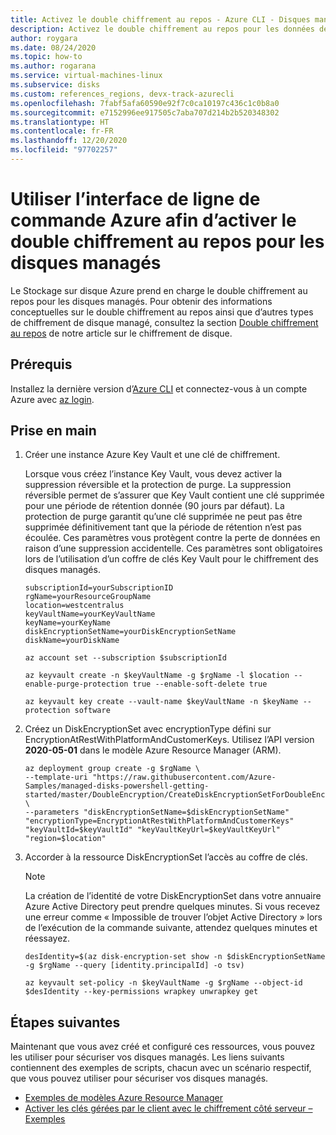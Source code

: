 ```yaml
---
title: Activez le double chiffrement au repos - Azure CLI - Disques managés
description: Activez le double chiffrement au repos pour les données de vos disques managés à l’aide d’Azure CLI.
author: roygara
ms.date: 08/24/2020
ms.topic: how-to
ms.author: rogarana
ms.service: virtual-machines-linux
ms.subservice: disks
ms.custom: references_regions, devx-track-azurecli
ms.openlocfilehash: 7fabf5afa60590e92f7c0ca10197c436c1c0b8a0
ms.sourcegitcommit: e7152996ee917505c7aba707d214b2b520348302
ms.translationtype: HT
ms.contentlocale: fr-FR
ms.lasthandoff: 12/20/2020
ms.locfileid: "97702257"
---
```

# <a name="use-the-azure-cli-to-enable-double-encryption-at-rest-for-managed-disks"></a>Utiliser l’interface de ligne de commande Azure afin d’activer le double chiffrement au repos pour les disques managés

Le Stockage sur disque Azure prend en charge le double chiffrement au repos pour les disques managés. Pour obtenir des informations conceptuelles sur le double chiffrement au repos ainsi que d’autres types de chiffrement de disque managé, consultez la section [Double chiffrement au repos](../disk-encryption.md#double-encryption-at-rest) de notre article sur le chiffrement de disque.

## <a name="prerequisites"></a>Prérequis

Installez la dernière version d’[Azure CLI](/cli/azure/install-az-cli2) et connectez-vous à un compte Azure avec [az login](/cli/azure/reference-index).

## <a name="getting-started"></a>Prise en main

1. Créer une instance Azure Key Vault et une clé de chiffrement.

    Lorsque vous créez l’instance Key Vault, vous devez activer la suppression réversible et la protection de purge. La suppression réversible permet de s’assurer que Key Vault contient une clé supprimée pour une période de rétention donnée (90 jours par défaut). La protection de purge garantit qu’une clé supprimée ne peut pas être supprimée définitivement tant que la période de rétention n’est pas écoulée. Ces paramètres vous protègent contre la perte de données en raison d’une suppression accidentelle. Ces paramètres sont obligatoires lors de l’utilisation d’un coffre de clés Key Vault pour le chiffrement des disques managés.

    
    ```azurecli
    subscriptionId=yourSubscriptionID
    rgName=yourResourceGroupName
    location=westcentralus
    keyVaultName=yourKeyVaultName
    keyName=yourKeyName
    diskEncryptionSetName=yourDiskEncryptionSetName
    diskName=yourDiskName

    az account set --subscription $subscriptionId

    az keyvault create -n $keyVaultName -g $rgName -l $location --enable-purge-protection true --enable-soft-delete true

    az keyvault key create --vault-name $keyVaultName -n $keyName --protection software
    ```

1.    Créez un DiskEncryptionSet avec encryptionType défini sur EncryptionAtRestWithPlatformAndCustomerKeys. Utilisez l’API version **2020-05-01** dans le modèle Azure Resource Manager (ARM). 
    
        ```azurecli
        az deployment group create -g $rgName \
       --template-uri "https://raw.githubusercontent.com/Azure-Samples/managed-disks-powershell-getting-started/master/DoubleEncryption/CreateDiskEncryptionSetForDoubleEncryption.json" \
        --parameters "diskEncryptionSetName=$diskEncryptionSetName" "encryptionType=EncryptionAtRestWithPlatformAndCustomerKeys" "keyVaultId=$keyVaultId" "keyVaultKeyUrl=$keyVaultKeyUrl" "region=$location"
        ```

1.    Accorder à la ressource DiskEncryptionSet l’accès au coffre de clés. 

        > [!NOTE]
        > La création de l’identité de votre DiskEncryptionSet dans votre annuaire Azure Active Directory peut prendre quelques minutes. Si vous recevez une erreur comme « Impossible de trouver l’objet Active Directory » lors de l’exécution de la commande suivante, attendez quelques minutes et réessayez.

        ```azurecli
        desIdentity=$(az disk-encryption-set show -n $diskEncryptionSetName -g $rgName --query [identity.principalId] -o tsv)

        az keyvault set-policy -n $keyVaultName -g $rgName --object-id $desIdentity --key-permissions wrapkey unwrapkey get
        ```

## <a name="next-steps"></a>Étapes suivantes

Maintenant que vous avez créé et configuré ces ressources, vous pouvez les utiliser pour sécuriser vos disques managés. Les liens suivants contiennent des exemples de scripts, chacun avec un scénario respectif, que vous pouvez utiliser pour sécuriser vos disques managés.

- [Exemples de modèles Azure Resource Manager](https://github.com/Azure-Samples/managed-disks-powershell-getting-started/tree/master/DoubleEncryption)
- [Activer les clés gérées par le client avec le chiffrement côté serveur – Exemples](disks-enable-customer-managed-keys-cli.md#examples)
